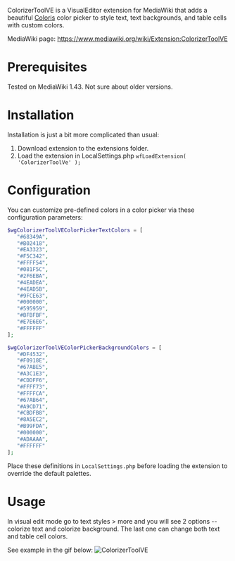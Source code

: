 ColorizerToolVE is a VisualEditor extension for MediaWiki that adds a beautiful [Coloris](https://coloris.js.org/) color picker to style text, text backgrounds, and table cells with custom colors.

MediaWiki page: https://www.mediawiki.org/wiki/Extension:ColorizerToolVE

# Prerequisites
Tested on MediaWiki 1.43. Not sure about older versions.

# Installation
Installation is just a bit more complicated than usual:
1. Download extension to the extensions folder.
2. Load the extension in LocalSettings.php ```wfLoadExtension( 'ColorizerToolVe' );```

 # Configuration
 You can customize pre-defined colors in a color picker via these configuration parameters:
 ```php
$wgColorizerToolVEColorPickerTextColors = [
    "#68349A",
    "#B02418",
    "#EA3323",
    "#F5C342",
    "#FFFF54",
    "#081F5C",
    "#2F6EBA",
    "#4EADEA",
    "#4EAD5B",
    "#9FCE63",
    "#000000",
    "#595959",
    "#BFBFBF",
    "#E7E6E6",
    "#FFFFFF"
];
```
 ```php
$wgColorizerToolVEColorPickerBackgroundColors = [
    "#DF4532",
    "#F0918E",
    "#67ABE5",
    "#A3C1E3",
    "#CDDFF6",
    "#FFFF73",
    "#FFFFCA",
    "#67AB64",
    "#A9CD71",
    "#CBDFB8",
    "#8A5EC2",
    "#B99FDA",
    "#000000",
    "#ADAAAA",
    "#FFFFFF"
];
```

Place these definitions in ```LocalSettings.php``` before loading the extension to override the default palettes.

# Usage
In visual edit mode go to text styles > more and you will see 2 options -- colorize text and colorize background. The last one can change both text and table cell colors. 

See example in the gif below:
![ColorizerToolVE](https://github.com/user-attachments/assets/8fcf8a80-66d0-4cd3-9164-8a15f6b86ec0)




